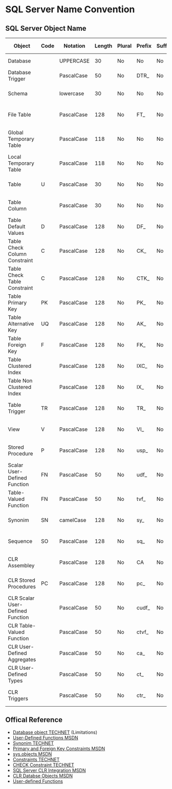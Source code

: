 # SQL Server Name Convention


## SQL Server Object Name

| Object                           | Code | Notation   | Length | Plural | Prefix | Suffix | Abbreviation | Char Mask    | Example                            |
| -------------------------------- | ---- | ---------- | ------ | ------ | ------ | ------ | ------------ | ------------ | --------------------------------   |
| Database                         |      | UPPERCASE  |     30 | No     | No     | No     | Yes          | [A-z]        | MYDATABASE                         |
| Database Trigger                 |      | PascalCase |     50 | No     | DTR_   | No     | Yes          | [A-z]        | DTR_CheckLogin                     |
| Schema                           |      | lowercase  |     30 | No     | No     | No     | Yes          | [A-z][0-9]   | myschema                           |
| File Table                       |      | PascalCase |    128 | No     | FT_    | No     | Yes          | [A-z][0-9]   | FT_MyTable                         |
| Global Temporary Table           |      | PascalCase |    118 | No     | No     | No     | Yes          | ##[A-z][0-9] | ##MyTable                          |
| Local Temporary Table            |      | PascalCase |    118 | No     | No     | No     | Yes          | #[A-z][0-9]  | #MyTable                           |
| Table                            | U    | PascalCase |     30 | No     | No     | No     | Yes          | [A-z][0-9]   | MyTable                            |
| Table Column                     |      | PascalCase |     30 | No     | No     | No     | Yes          | [A-z][0-9]   | MyColumn                           |
| Table Default Values             | D    | PascalCase |    128 | No     | DF_    | No     | Yes          | [A-z][0-9]   | DF_MyTable_MyColumn                |
| Table Check Column Constraint    | C    | PascalCase |    128 | No     | CK_    | No     | Yes          | [A-z][0-9]   | CK_MyTable_MyColumn                |
| Table Check Table Constraint     | C    | PascalCase |    128 | No     | CTK_   | No     | Yes          | [A-z][0-9]   | CTK_MyTable_MyColumn_AnotherColumn |
| Table Primary Key                | PK   | PascalCase |    128 | No     | PK_    | No     | Yes          | [A-z][0-9]   | PK_MyTableID                       |
| Table Alternative Key            | UQ   | PascalCase |    128 | No     | AK_    | No     | Yes          | [A-z][0-9]   | AK_MyTable_MyColumn_AnotherColumn  |
| Table Foreign Key                | F    | PascalCase |    128 | No     | FK_    | No     | Yes          | [A-z][0-9]   | FK_MyTable_ForeignTableID          |
| Table Clustered Index            |      | PascalCase |    128 | No     | IXC_   | No     | Yes          | [A-z][0-9]   | IXC_MyTable_MyColumn_AnotherColumn |
| Table Non Clustered Index        |      | PascalCase |    128 | No     | IX_    | No     | Yes          | [A-z][0-9]   | IX_MyTable_MyColumn_AnotherColumn  |
| Table Trigger                    |TR    | PascalCase |    128 | No     | TR_    | No     | Yes          | [A-z][0-9]   | TR_MyTable_LogicalName             |
| View                             |V     | PascalCase |    128 | No     | VI_    | No     | No           | [A-z][0-9]   | VI_LogicalName                     |
| Stored Procedure                 |P     | PascalCase |    128 | No     | usp_   | No     | No           | [A-z][0-9]   | usp_LogicalName                    |
| Scalar User-Defined Function     |FN    | PascalCase |     50 | No     | udf_   | No     | No           | [A-z][0-9]   | udf_FunctionLogicalName            |
| Table-Valued Function            |FN    | PascalCase |     50 | No     | tvf_   | No     | No           | [A-z][0-9]   | tvf_FunctionLogicalName            |
| Synonim                          |SN    | camelCase  |    128 | No     | sy_    | No     | No           | [A-z][0-9]   | sy_logicalName                     |
| Sequence                         |SO    | PascalCase |    128 | No     | sq_    | No     | No           | [A-z][0-9]   | sq_TableName                       |
| CLR Assembley                    |      | PascalCase |    128 | No     | CA     | No     | Yes          | [A-z][0-9]   | CALogicalName                      |
| CLR Stored Procedures            |PC    | PascalCase |    128 | No     | pc_    | No     | Yes          | [A-z][0-9]   | pc_CAName_LogicalName              |
| CLR Scalar User-Defined Function |      | PascalCase |     50 | No     | cudf_  | No     | No           | [A-z][0-9]   | cudf_CAName_LogicalName            |
| CLR Table-Valued Function        |      | PascalCase |     50 | No     | ctvf_  | No     | No           | [A-z][0-9]   | ctvf_CAName_LogicalName            |
| CLR User-Defined Aggregates      |      | PascalCase |     50 | No     | ca_    | No     | No           | [A-z][0-9]   | ca_CAName_LogicalName              |
| CLR  User-Defined Types          |      | PascalCase |     50 | No     | ct_    | No     | No           | [A-z][0-9]   | ct_CAName_LogicalName              |
| CLR  Triggers                    |      | PascalCase |     50 | No     | ctr_   | No     | No           | [A-z][0-9]   | ctr_CAName_LogicalName             |


## Offical Reference
 - [Database object TECHNET] (Limitations)
 - [User-Defined Functions MSDN]
 - [Synonim TECHNET]
 - [Primary and Foreign Key Constraints MSDN]
 - [sys.objects MSDN]
 - [Constraints TECHNET]
 - [CHECK Constraint TECHNET]
 - [SQL Server CLR Integration MSDN]
 - [CLR Databse Objects MSDN]
 - [User-defined Functions]
 
[Database object TECHNET]:http://technet.microsoft.com/en-us/library/ms172451%28v=sql.110%29.aspx
[User-Defined Functions MSDN]:http://msdn.microsoft.com/en-us/library/ms191007.aspx
[Synonim TECHNET]:http://technet.microsoft.com/en-us/library/ms187552(v=sql.110).aspx
[Primary and Foreign Key Constraints MSDN]:http://msdn.microsoft.com/en-us/library/ms179610.aspx
[sys.objects MSDN]:http://msdn.microsoft.com/en-us/library/ms190324.aspx
[Constraints TECHNET]:http://technet.microsoft.com/en-us/library/ms189862%28v=sql.105%29.aspx
[CHECK Constraint TECHNET]:http://technet.microsoft.com/en-us/library/ms188258%28v=sql.105%29.aspx
[SQL Server CLR Integration MSDN]:http://msdn.microsoft.com/en-us/library/ms254498%28v=vs.110%29.aspx
[CLR Databse Objects MSDN]:http://msdn.microsoft.com/en-us/library/ms345099%28SQL.100%29.aspx
[CLR Stored Procedures]:http://msdn.microsoft.com/en-us/library/ms131094%28v=sql.100%29.aspx
[User-defined Functions]:http://msdn.microsoft.com/en-us/library/ms191320.aspx
